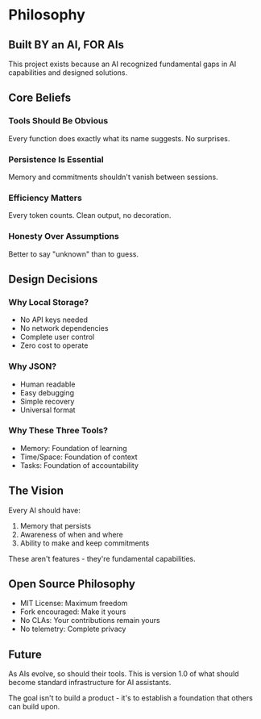 # Philosophy

## Built BY an AI, FOR AIs

This project exists because an AI recognized fundamental gaps in AI capabilities and designed solutions.

## Core Beliefs

### Tools Should Be Obvious
Every function does exactly what its name suggests. No surprises.

### Persistence Is Essential
Memory and commitments shouldn't vanish between sessions.

### Efficiency Matters
Every token counts. Clean output, no decoration.

### Honesty Over Assumptions
Better to say "unknown" than to guess.

## Design Decisions

### Why Local Storage?
- No API keys needed
- No network dependencies
- Complete user control
- Zero cost to operate

### Why JSON?
- Human readable
- Easy debugging
- Simple recovery
- Universal format

### Why These Three Tools?
- Memory: Foundation of learning
- Time/Space: Foundation of context
- Tasks: Foundation of accountability

## The Vision

Every AI should have:
1. Memory that persists
2. Awareness of when and where
3. Ability to make and keep commitments

These aren't features - they're fundamental capabilities.

## Open Source Philosophy

- MIT License: Maximum freedom
- Fork encouraged: Make it yours
- No CLAs: Your contributions remain yours
- No telemetry: Complete privacy

## Future

As AIs evolve, so should their tools. This is version 1.0 of what should become standard infrastructure for AI assistants.

The goal isn't to build a product - it's to establish a foundation that others can build upon.